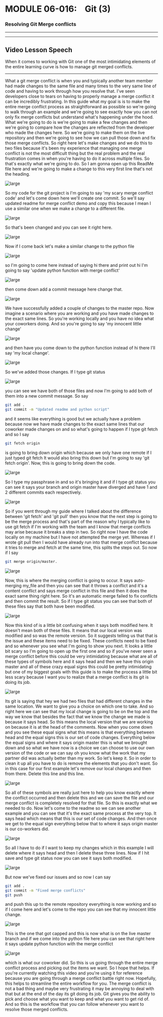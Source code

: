 # MODULE 06-016:    Git (3)

### Resolving Git Merge conflicts

---

---

## Video Lesson Speech

When it comes to working with Git one of the most intimidating elements 
of the entire learning curve is how to manage git merged conflicts.

****

What a git merge conflict is when you and typically another team member had made changes to the same file and many times to the very same line of code and having to work through how you resolve that. I've seen developers close to tears on having to properly manage a merge conflict it can be incredibly frustrating. In this guide what my goal is is to make the entire merge conflict process as straightforward as possible so we're going to walk through an example and we're going to see exactly how you can not only fix merge conflicts but understand what's happening under the hood. What we're going to do is we're going to make a few changes and then we're going to compare how the changes are reflected from the developer who made the changes here. So we're going to make them on the live repository and then we're going to see how we can pull those down and fix those merge conflicts. So right here let's make changes and we do this to two files because it's been my experience that managing one merge conflict is not the most difficult thing but the real problem and the real frustration comes in when you're having to do it across multiple files. So that's exactly what we're going to do. So I am gonna open up this ReadMe file here and we're going to make a change to this very first line that's not the heading. 

![large](./06-016_IMG1.png)

So my code for the git project is I'm going to say 'my scary merge conflict code' and let's come down here we'll create one commit. So we'll say updated readme for merge conflict demo and copy this because I mean I use a similar one when we make a change to a different file. 

![large](./06-016_IMG2.png)

So that's been changed and you can see it right here. 

![large](./06-016_IMG3.png)

Now if I come back let's make a similar change to the python file 

![large](./06-016_IMG4.png)

so I'm going to come here instead of saying hi there and print out hi I'm going to say 'update python function with merge conflict'

![large](./06-016_IMG5.png)

 then come down add a commit message here change that. 

![large](./06-016_IMG6.png)

We have successfully added a couple of changes to the master repo. Now imagine a scenario where you are working and you have made changes to the exact same lines. So you're working locally and you have no idea what your coworkers doing.  And so you're going to say 'my innocent little change'

![large](./06-016_IMG7.png)

and then have you come down to the python function instead of hi there I'll say 'my local change'.

![large](./06-016_IMG8.png)

So we've added those changes. If I type git status 

![large](./06-016_IMG9.png)

you can see we have both of those files and now I'm going to add both of them into a new commit message. So say 

```bash
git add .
git commit -m "Updated readme and python script"
```

and it seems like everything is good but we actually have a problem because now we have made changes to the exact same lines that our coworker made changes on and so what's going to happen if I type git fetch and so I say 

```bash
git fetch origin
```

is going to bring down origin which because we only have one remote if I just typed git fetch It would also bring this down but I'm going to say 'git fetch origin'. Now, this is going to bring down the code. 

![large](./06-016_IMG10.png)

So I type my passphrase in and so it's bringing it and if I type git status you can see it says your branch and origin master have diverged and have 1 and 2 different commits each respectively.

![large](./06-016_IMG11.png)

So if you went through my guide where I talked about the difference between 'git fetch' and 'git pull' then you know that the next step is going to be the merge process and that's part of the reason why I typically like to use git fetch if I'm working with the team and I know that merge conflicts may arise because it breaks a step in two. So right now I have the code locally on my machine but I have not attempted the merge yet. Whereas if I wrote git pull then I would have already run into that merge conflict because it tries to merge and fetch at the same time, this splits the steps out. So now if I say 

```bash
git merge origin/master. 
```

![large](./06-016_IMG12.png)

Now, this is where the merging conflict is going to occur. It says auto-merging my_file and then you can see that it throws a conflict and it's a content conflict and says merge conflict in this file and then it does the exact same thing right here. So it's an automatic merge failed to fix conflicts and then commit the result. So if I type git status you can see that both of these files say that both have been modified. 

![large](./06-016_IMG13.png)

Now this kind of is a little bit confusing when it says both modified here. It doesn't mean both of these files. It means that our local version was modified and so was the remote version. So it suggests telling us that that is the issue and these items need to be fixed. These conflicts need to be fixed and so whenever you see what I'm going to show you next. It looks a little bit scary so I'm going to open up the first one and so if you've never seen a merge conflict before this could be very intimidating because what are all of these types of symbols here and it says head and then we have this origin master and all of these crazy equal signs this could be pretty intimidating but one of my biggest goals with this guide is to make the process a little bit less scary because I want you to realize that a merge conflict is its git is doing its job. 

![large](./06-016_IMG14.png)

Its git is saying that hey we had two files that had different changes in the same location. We want to give you a choice on which one to take. And so right here we can see that my local change is going to be on the top and the way we know that besides the fact that we know the change we made is because it says head. So this means the local version that we are working on because it is at the head of the comments. Now when you come down and you see these equal signs what this means is that everything between head and the equal signs this is our set of code changes. Everything below the equal signs and where it says origin master this is what we brought down and so what we have now is a choice we can choose to use our own version of the code or we can say oh you know what the work that my partner did was actually better than my work. So let's keep it. So in order to clean it up all you have to do is remove the elements that you don't want. So in this case for our first example let's remove our local changes and then from there. Delete this line and this line. 

![large](./06-016_IMG15.png)

So all of these symbols are really just here to help you know exactly where the conflict occurred and then delete this and we can save the file and our merge conflict is completely resolved for that file. So this is exactly what we needed to do. Now let's come to the readme so we can see another example and you can see that it's the exact same process at the very top. It says head which means that this is our set of code changes. And then once we get to the equal sign everything below that to where it says origin master is our co-workers did. 

![large](./06-016_IMG16.png)

So all I have to do if I want to keep my changes which in this example I will delete where it says head and then I delete these three lines. Now if I hit save and type git status now you can see it says both modified. 

![large](./06-016_IMG17.png)

But now we've fixed our issues and so now I can say 

```bash
git add .
git commit -m "Fixed merge conflicts"
git push
```

and push this up to the remote repository everything is now working and so if I come here and let's come to the repo you can see that my innocent little change. 

![large](./06-016_IMG18.png)

This is the one that got capped and this is now what is on the live master branch and if we come into the python file here you can see that right here it says update python function with the merge conflict 

![large](./06-016_IMG19.png)

which is what our coworker did. So this is us going through the entire merge conflict process and picking out the items we want. So I hope that helps. If you're currently watching this video and you're using it for reference because you are going through a merge conflict battle right now. Hopefully, this helps to streamline the entire workflow for you. The merge conflict is not a bad thing and maybe very frustrating it may be annoying to deal with that but at the end of the day its git doing its job.  Git gives you the ability to pick and choose what you want to keep and what you want to get rid of. And so this is the workflow that you can follow whenever you want to resolve those merged conflicts. 
